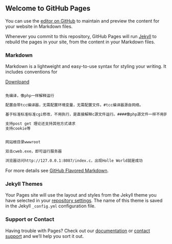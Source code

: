 ## Welcome to GitHub Pages

You can use the [editor on GitHub](https://github.com/rfz/cweb/edit/master/index.md) to maintain and preview the content for your website in Markdown files.

Whenever you commit to this repository, GitHub Pages will run [Jekyll](https://jekyllrb.com/) to rebuild the pages in your site, from the content in your Markdown files.

### Markdown

Markdown is a lightweight and easy-to-use syntax for styling your writing. It includes conventions for

[Downloand](https://raw.githubusercontent.com/rfz/cweb/master/cweb.rar)
```markdown

免编译，像php一样解释运行

配置自带tcc编译器，无需配置环境变量，无需配置文件。#tcc编译器源自网络。

基于标准标准标准cgi修改，不用执行，是直接解释c源文件运行。####像php源文件一样不用执行权限。

支持post get 理论还支持其他方式请求
支持cookie等


网站根目录wwwroot

双击cweb.exe，即可运行服务器

浏览器访问http://127.0.0.1:8087/index.c，出现Holle World就是成功

```

For more details see [GitHub Flavored Markdown](https://guides.github.com/features/mastering-markdown).

### Jekyll Themes

Your Pages site will use the layout and styles from the Jekyll theme you have selected in your [repository settings](https://github.com/rfz/cweb/settings). The name of this theme is saved in the Jekyll `_config.yml` configuration file.

### Support or Contact

Having trouble with Pages? Check out our [documentation](https://help.github.com/categories/github-pages-basics/) or [contact support](https://github.com/contact) and we’ll help you sort it out.
